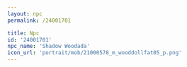 ```yaml
---
layout: npc
permalink: /24001701

title: Npc
id: '24001701'
npc_name: 'Shadow Woodada'
icon_url: 'portrait/mob/21000578_m_wooddollfat05_p.png'
---
```

